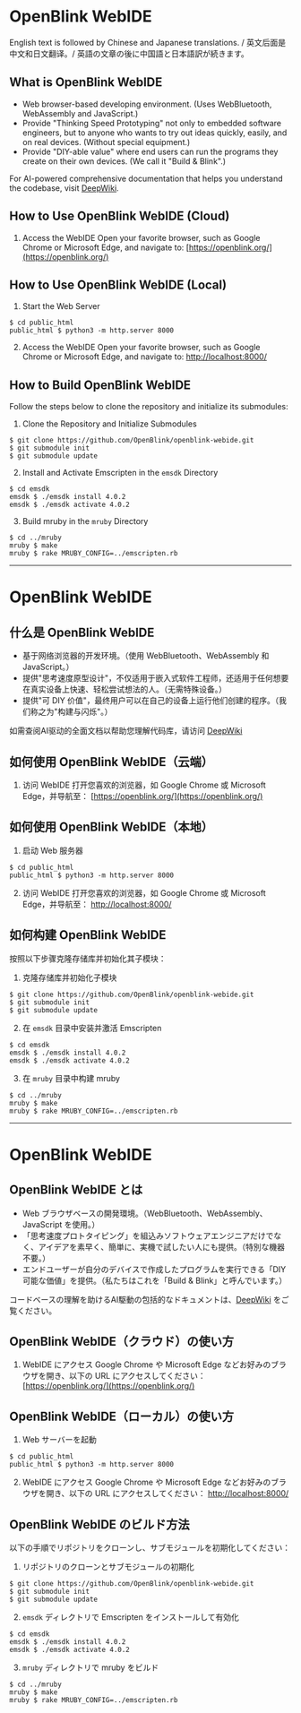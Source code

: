 # OpenBlink WebIDE

English text is followed by Chinese and Japanese translations. / 英文后面是中文和日文翻译。/ 英語の文章の後に中国語と日本語訳が続きます。

## What is OpenBlink WebIDE

- Web browser-based developing environment. (Uses WebBluetooth, WebAssembly and JavaScript.)
- Provide "Thinking Speed Prototyping" not only to embedded software engineers, but to anyone who wants to try out ideas quickly, easily, and on real devices. (Without special equipment.)
- Provide "DIY-able value" where end users can run the programs they create on their own devices. (We call it "Build & Blink".)

For AI-powered comprehensive documentation that helps you understand the codebase, visit [DeepWiki](https://deepwiki.com/OpenBlink/openblink-webide).

## How to Use OpenBlink WebIDE (Cloud)

1. Access the WebIDE
   Open your favorite browser, such as Google Chrome or Microsoft Edge, and navigate to:
   [https://openblink.org/](https://openblink.org/)

## How to Use OpenBlink WebIDE (Local)

1. Start the Web Server

```console
$ cd public_html
public_html $ python3 -m http.server 8000
```

2. Access the WebIDE
   Open your favorite browser, such as Google Chrome or Microsoft Edge, and navigate to:
   [http://localhost:8000/](http://localhost:8000/)

## How to Build OpenBlink WebIDE

Follow the steps below to clone the repository and initialize its submodules:

1. Clone the Repository and Initialize Submodules

```console
$ git clone https://github.com/OpenBlink/openblink-webide.git
$ git submodule init
$ git submodule update
```

2. Install and Activate Emscripten in the `emsdk` Directory

```console
$ cd emsdk
emsdk $ ./emsdk install 4.0.2
emsdk $ ./emsdk activate 4.0.2
```

3. Build mruby in the `mruby` Directory

```console
$ cd ../mruby
mruby $ make
mruby $ rake MRUBY_CONFIG=../emscripten.rb
```

---

# OpenBlink WebIDE

## 什么是 OpenBlink WebIDE

- 基于网络浏览器的开发环境。（使用 WebBluetooth、WebAssembly 和 JavaScript。）
- 提供"思考速度原型设计"，不仅适用于嵌入式软件工程师，还适用于任何想要在真实设备上快速、轻松尝试想法的人。（无需特殊设备。）
- 提供"可 DIY 价值"，最终用户可以在自己的设备上运行他们创建的程序。（我们称之为"构建与闪烁"。）

如需查阅AI驱动的全面文档以帮助您理解代码库，请访问 [DeepWiki](https://deepwiki.com/OpenBlink/openblink-webide)

## 如何使用 OpenBlink WebIDE（云端）

1. 访问 WebIDE
   打开您喜欢的浏览器，如 Google Chrome 或 Microsoft Edge，并导航至：
   [https://openblink.org/](https://openblink.org/)

## 如何使用 OpenBlink WebIDE（本地）

1. 启动 Web 服务器

```console
$ cd public_html
public_html $ python3 -m http.server 8000
```

2. 访问 WebIDE
   打开您喜欢的浏览器，如 Google Chrome 或 Microsoft Edge，并导航至：
   [http://localhost:8000/](http://localhost:8000/)

## 如何构建 OpenBlink WebIDE

按照以下步骤克隆存储库并初始化其子模块：

1. 克隆存储库并初始化子模块

```console
$ git clone https://github.com/OpenBlink/openblink-webide.git
$ git submodule init
$ git submodule update
```

2. 在 `emsdk` 目录中安装并激活 Emscripten

```console
$ cd emsdk
emsdk $ ./emsdk install 4.0.2
emsdk $ ./emsdk activate 4.0.2
```

3. 在 `mruby` 目录中构建 mruby

```console
$ cd ../mruby
mruby $ make
mruby $ rake MRUBY_CONFIG=../emscripten.rb
```

---

# OpenBlink WebIDE

## OpenBlink WebIDE とは

- Web ブラウザベースの開発環境。（WebBluetooth、WebAssembly、JavaScript を使用。）
- 「思考速度プロトタイピング」を組込みソフトウェアエンジニアだけでなく、アイデアを素早く、簡単に、実機で試したい人にも提供。（特別な機器不要。）
- エンドユーザーが自分のデバイスで作成したプログラムを実行できる「DIY 可能な価値」を提供。（私たちはこれを「Build & Blink」と呼んでいます。）

コードベースの理解を助けるAI駆動の包括的なドキュメントは、[DeepWiki](https://deepwiki.com/OpenBlink/openblink-webide) をご覧ください。

## OpenBlink WebIDE（クラウド）の使い方

1. WebIDE にアクセス
   Google Chrome や Microsoft Edge などお好みのブラウザを開き、以下の URL にアクセスしてください：
   [https://openblink.org/](https://openblink.org/)

## OpenBlink WebIDE（ローカル）の使い方

1. Web サーバーを起動

```console
$ cd public_html
public_html $ python3 -m http.server 8000
```

2. WebIDE にアクセス
   Google Chrome や Microsoft Edge などお好みのブラウザを開き、以下の URL にアクセスしてください：
   [http://localhost:8000/](http://localhost:8000/)

## OpenBlink WebIDE のビルド方法

以下の手順でリポジトリをクローンし、サブモジュールを初期化してください：

1. リポジトリのクローンとサブモジュールの初期化

```console
$ git clone https://github.com/OpenBlink/openblink-webide.git
$ git submodule init
$ git submodule update
```

2. `emsdk` ディレクトリで Emscripten をインストールして有効化

```console
$ cd emsdk
emsdk $ ./emsdk install 4.0.2
emsdk $ ./emsdk activate 4.0.2
```

3. `mruby` ディレクトリで mruby をビルド

```console
$ cd ../mruby
mruby $ make
mruby $ rake MRUBY_CONFIG=../emscripten.rb
```
